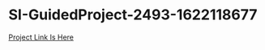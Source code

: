 # SI-GuidedProject-2493-1622118677


[Project Link Is Here](https://ap1.ca.analytics.ibm.com/bi/?perspective=dashboard&pathRef=.my_folders%2FMy%2BDashboard&action=view&mode=dashboard&subView=model00000179d1af2797_00000000)







